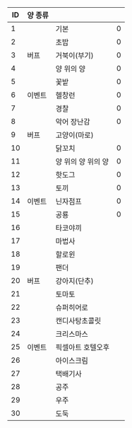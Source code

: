 
| ID  | 양 종류 |             |     |
| --- | ---- | ----------- | --- |
| 1   |      | 기본          | 0   |
| 2   |      | 초밥          | 0   |
| 3   | 버프   | 거북이(부기)     | 0   |
| 4   |      | 양 위의 양      | 0   |
| 5   |      | 꽃밭          | 0   |
| 6   | 이벤트  | 헬창런         | 0   |
| 7   |      | 경찰          | 0   |
| 8   |      | 악어 장난감      | 0   |
| 9   | 버프   | 고양이(마로)     |     |
| 10  |      | 닭꼬치         | 0   |
| 11  |      | 양 위의 양 위의 양 | 0   |
| 12  |      | 핫도그         | 0   |
| 13  |      | 토끼          | 0   |
| 14  | 이벤트  | 닌자점프        | 0   |
| 15  |      | 공룡          | 0   |
| 16  |      | 타코야끼        |     |
| 17  |      | 마법사         |     |
| 18  |      | 할로윈         |     |
| 19  |      | 팬더          |     |
| 20  | 버프   | 강아지(단추)     |     |
| 21  |      | 토마토         |     |
| 22  |      | 슈퍼히어로       |     |
| 23  |      | 캔디사탕초콜릿     |     |
| 24  |      | 크리스마스       |     |
| 25  | 이벤트  | 픽셀아트 호텔오후   |     |
| 26  |      | 아이스크림       |     |
| 27  |      | 택배기사        |     |
| 28  |      | 공주          |     |
| 29  |      | 우주          |     |
| 30  |      | 도둑          |     |
